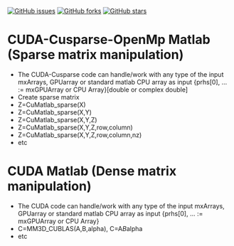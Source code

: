 [![GitHub issues](https://img.shields.io/github/issues/kbronik2017/MEX_CUDA_OPENMP_UCL)](https://github.com/kbronik2017/MEX_CUDA_OPENMP_UCL/issues)
[![GitHub forks](https://img.shields.io/github/forks/kbronik2017/MEX_CUDA_OPENMP_UCL)](https://github.com/kbronik2017/MEX_CUDA_OPENMP_UCL/network)
[![GitHub stars](https://img.shields.io/github/stars/kbronik2017/MEX_CUDA_OPENMP_UCL)](https://github.com/kbronik2017/MEX_CUDA_OPENMP_UCL/stargazers)



# CUDA-Cusparse-OpenMp Matlab (Sparse matrix manipulation)

 * The CUDA-Cusparse code can handle/work with  any type of the input mxArrays, GPUarray or standard matlab CPU array as input {prhs[0], ...  := mxGPUArray or CPU Array}[double or complex double]
 * Create sparse matrix  
 * Z=CuMatlab_sparse(X) 
 * Z=CuMatlab_sparse(X,Y)
 * Z=CuMatlab_sparse(X,Y,Z)
 * Z=CuMatlab_sparse(X,Y,Z,row,column) 
 * Z=CuMatlab_sparse(X,Y,Z,row,column,nz)
 * etc
 
 # CUDA Matlab (Dense matrix manipulation)
 
 * The CUDA code can handle/work with  any type of the input mxArrays,  GPUarray or standard matlab CPU array as input {prhs[0], ... := mxGPUArray or CPU Array}
 * C=MM3D_CUBLAS(A,B,alpha),  C=A*B*alpha
 * etc

 
